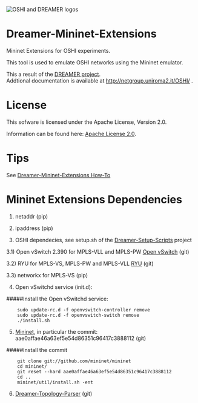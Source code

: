 ![OSHI and DREAMER logos](http://netgroup.uniroma2.it/twiki/pub/Oshi/WebHome/dreamer-oshi-logo-github-2.png "http://netgroup.uniroma2.it/OSHI")

Dreamer-Mininet-Extensions
==========================

Mininet Extensions for OSHI experiments.

This tool is used to emulate OSHI networks using the Mininet emulator.

This a result of the [DREAMER project](http://netgroup.uniroma2.it/DREAMER/).  
Addtional documentation is available at http://netgroup.uniroma2.it/OSHI/ .


License
=======

This sofware is licensed under the Apache License, Version 2.0.

Information can be found here:
 [Apache License 2.0](http://www.apache.org/licenses/LICENSE-2.0).

Tips
==============

See [Dreamer-Mininet-Extensions How-To](http://netgroup.uniroma2.it/twiki/bin/view/Oshi/OshiExperimentsHowto#MininetExtensions)

Mininet Extensions Dependencies
=============================

1) netaddr (pip)

2) ipaddress (pip)

3) OSHI dependecies, see setup.sh of the [Dreamer-Setup-Scripts](https://github.com/netgroup/Dreamer-Setup-Scripts) project

3.1) Open vSwitch 2.390 for MPLS-VLL and MPLS-PW [Open vSwitch](https://github.com/openvswitch/ovs) (git)

3.2) RYU for MPLS-VS, MPLS-PW and MPLS-VLL [RYU](https://github.com/osrg/ryu) (git)

3.3) networkx for MPLS-VS (pip)

4) Open vSwitchd service (init.d):

#####Install the Open vSwitchd service:

		sudo update-rc.d -f openvswitch-controller remove
		sudo update-rc.d -f openvswitch-switch remove
		./install.sh

5) [Mininet](http://mininet.org), in particular the commit: aae0affae46a63ef5e54d86351c96417c3888112 (git)

#####Install the commit

		git clone git://github.com/mininet/mininet
		cd mininet/
		git reset --hard aae0affae46a63ef5e54d86351c96417c3888112
		cd ..
		mininet/util/install.sh -ent

6) [Dreamer-Topology-Parser](https://github.com/netgroup/Dreamer-Topology-Parser-and-Validator) (git)
